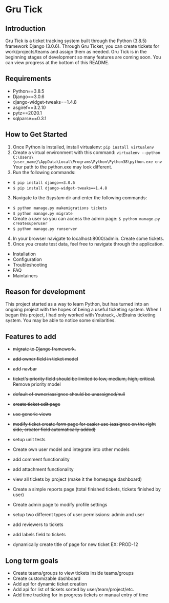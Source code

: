 __Gru Tick__
============

 Introduction
 ----------------
Gru Tick is a ticket tracking system built through the Python (3.8.5) framework Django (3.0.6). Through Gru Ticket, you can create tickets for work/projects/teams and assign them as needed. Gru Tick is in the beginning stages of development so many features are coming soon. You can view progress at the bottom of this README.

 Requirements
 ----------------
 - Python==3.8.5
 - Django==3.0.6
 - django-widget-tweaks==1.4.8
 - asgiref==3.2.10
 - pytz==2020.1
 - sqlparse==0.3.1

 How to Get Started
 ----------------
 1) Once Python is installed, install virtualenv: `pip install virtualenv`
 2) Create a virtual environment with this command: 
 `virtualenv --python C:\Users\{user_name}\AppData\Local\Programs\Python\Python38\python.exe env` 
 Your path to the python.exe may look different.
 2) Run the following commands:
  - `$ pip install django==3.0.6`
  - `$ pip install django-widget-tweaks==1.4.8`
3) Navigate to the *ttsystem* dir and enter the following commands: 
 - `$ python manage.py makemigrations tickets`
 - `$ python manage.py migrate`
 - Create a user so you can access the admin page: 
 `$ python manage.py createsuperuser`
 - `$ python manage.py runserver`
 4) In your browser navigate to localhost:8000/admin. Create some tickets.
 5) Once you create test data, feel free to navigate through the application.

 * Installation
 * Configuration
 * Troubleshooting
 * FAQ
 * Maintainers

Reason for development
----------------------
This project started as a way to learn Python, but has turned into an ongoing project with the hopes of being a useful ticketing system. When I began this project, I had only worked with Youtrack, JetBrains ticketing system. You may be able to notice some similarities. 

Features to add
---------------
 * <strike>migrate to Django framework.</strike>
 * <strike>add owner field in ticket model</strike>
 * <strike>add navbar</strike>
 * <strike>ticket's priority field should be limited to low, medium, high, critical.</strike> Remove priority model
 * <strike>default of owner/assignee should be unassigned/null</strike>
 * <strike>create ticket edit page</strike>
 * <strike>use generic views</strike>
 * <strike>modify ticket create form page for easier use (assignee on the right side, creator field automatically added)</strike>
 * setup unit tests
 * Create own user model and integrate into other models
 * add comment functionality
 * add attachment functionality
 * view all tickets by project (make it the homepage dashboard)

 * Create a simple reports page (total finished tickets, tickets finished by user)
 * Create admin page to modify profile settings
 * setup two different types of user permissions: admin and user
 * add reviewers to tickets
 * add labels field to tickets
 * dynamically create title of page for new ticket EX: PROD-12

Long term goals
------------------------
 * Create teams/groups to view tickets inside teams/groups
 * Create customizable dashboard
 * Add api for dynamic ticket creation
 * Add api for list of tickets sorted by user/team/project/etc.
 * Add time tracking for in progress tickets or manual entry of time

 